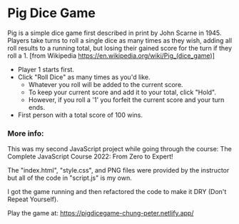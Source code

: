 # Pig Dice Game

Pig is a simple dice game first described in print by John Scarne in 1945. Players take turns to roll a single dice as many times as they wish, adding all roll results to a running total, but losing their gained score for the turn if they roll a 1. [from Wikipedia https://en.wikipedia.org/wiki/Pig_(dice_game)]

* Player 1 starts first.
* Click "Roll Dice" as many times as you'd like.
  * Whatever you roll will be added to the current score.
  * To keep your current score and add it to your total, click "Hold".
  * However, if you roll a '1' you forfeit the current score and your turn ends.
* First person with a total score of 100 wins.

### More info:
This was my second JavaScript project while going through the course: The Complete JavaScript Course 2022: From Zero to Expert!

The "index.html", "style.css", and PNG files were provided by the instructor but all of the code in "script.js" is my own.

I got the game running and then refactored the code to make it DRY (Don't Repeat Yourself).

Play the game at: https://pigdicegame-chung-peter.netlify.app/

